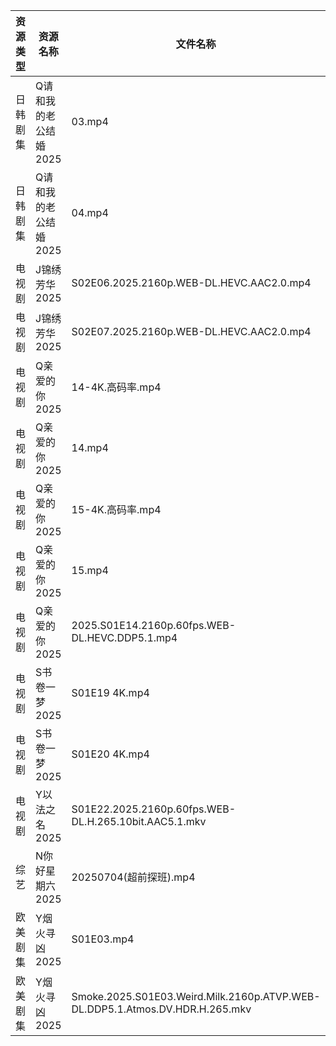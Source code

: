 | 资源类型 | 资源名称          | 文件名称                                                                         | 分享链接                                 | 更新时间                |
| ---- | ------------- | ---------------------------------------------------------------------------- | ------------------------------------ | ------------------- |
| 日韩剧集 | Q请和我的老公结婚2025 | 03.mp4                                                                       | https://pan.quark.cn/s/ec061c49ecfd  | 2025-07-04 01:30:56 |
| 日韩剧集 | Q请和我的老公结婚2025 | 04.mp4                                                                       | https://pan.quark.cn/s/ec061c49ecfd  | 2025-07-04 01:30:59 |
| 电视剧  | J锦绣芳华2025     | S02E06.2025.2160p.WEB-DL.HEVC.AAC2.0.mp4                                     | https://www.alipan.com/s/qHQkseRBx2r | 2025-07-04 08:03:27 |
| 电视剧  | J锦绣芳华2025     | S02E07.2025.2160p.WEB-DL.HEVC.AAC2.0.mp4                                     | https://www.alipan.com/s/qHQkseRBx2r | 2025-07-04 08:03:27 |
| 电视剧  | Q亲爱的你2025     | 14-4K.高码率.mp4                                                                | https://pan.quark.cn/s/1daa10912099  | 2025-07-04 16:29:48 |
| 电视剧  | Q亲爱的你2025     | 14.mp4                                                                       | https://www.alipan.com/s/MprfDaHXNYu | 2025-07-04 13:03:33 |
| 电视剧  | Q亲爱的你2025     | 15-4K.高码率.mp4                                                                | https://pan.quark.cn/s/1daa10912099  | 2025-07-04 16:29:57 |
| 电视剧  | Q亲爱的你2025     | 15.mp4                                                                       | https://www.alipan.com/s/MprfDaHXNYu | 2025-07-04 13:03:32 |
| 电视剧  | Q亲爱的你2025     | 2025.S01E14.2160p.60fps.WEB-DL.HEVC.DDP5.1.mp4                               | https://pan.quark.cn/s/1daa10912099  | 2025-07-04 16:30:01 |
| 电视剧  | S书卷一梦2025     | S01E19 4K.mp4                                                                | https://www.alipan.com/s/esC547vA1MK | 2025-07-04 13:00:15 |
| 电视剧  | S书卷一梦2025     | S01E20 4K.mp4                                                                | https://www.alipan.com/s/esC547vA1MK | 2025-07-04 13:00:14 |
| 电视剧  | Y以法之名2025     | S01E22.2025.2160p.60fps.WEB-DL.H.265.10bit.AAC5.1.mkv                        | https://www.alipan.com/s/pQdH7sxTrRw | 2025-07-04 08:03:52 |
| 综艺   | N你好星期六2025    | 20250704(超前探班).mp4                                                           | https://www.alipan.com/s/nvuMvPrHLGa | 2025-07-04 16:04:16 |
| 欧美剧集 | Y烟火寻凶2025     | S01E03.mp4                                                                   | https://pan.quark.cn/s/96d5d0ce3ae2  | 2025-07-04 10:37:23 |
| 欧美剧集 | Y烟火寻凶2025     | Smoke.2025.S01E03.Weird.Milk.2160p.ATVP.WEB-DL.DDP5.1.Atmos.DV.HDR.H.265.mkv | https://pan.quark.cn/s/96d5d0ce3ae2  | 2025-07-04 10:37:27 |

